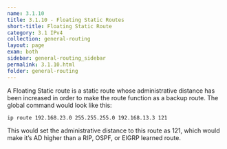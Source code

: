 ```yaml
---
name: 3.1.10
title: 3.1.10 - Floating Static Routes
short-title: Floating Static Route
category: 3.1 IPv4
collection: general-routing
layout: page
exam: both
sidebar: general-routing_sidebar
permalink: 3.1.10.html
folder: general-routing
---
```

A Floating Static route is a static route whose administrative distance has been increased in order to make the route function as a backup route. The global command would look like this:
```
ip route 192.168.23.0 255.255.255.0 192.168.13.3 121
```
This would set the administrative distance to this route as 121, which would make it’s AD higher than a RIP, OSPF, or EIGRP learned route.
